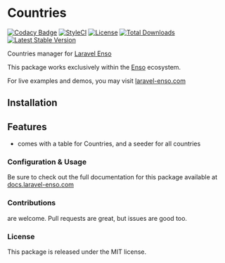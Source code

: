 # Countries

[![Codacy Badge](https://app.codacy.com/project/badge/Grade/72390cf13f054c53a19acccb6ac6cef0)](https://www.codacy.com/gh/laravel-enso/countries?utm_source=github.com&amp;utm_medium=referral&amp;utm_content=laravel-enso/countries&amp;utm_campaign=Badge_Grade) 
[![StyleCI](https://github.styleci.io/repos/113445673/shield?branch=master)](https://github.styleci.io/repos/113445673)
[![License](https://poser.pugx.org/laravel-enso/countries/license)](https://packagist.org/packages/laravel-enso/countries)
[![Total Downloads](https://poser.pugx.org/laravel-enso/countries/downloads)](https://packagist.org/packages/laravel-enso/countries)
[![Latest Stable Version](https://poser.pugx.org/laravel-enso/countries/version)](https://packagist.org/packages/laravel-enso/countries)

Countries manager for [Laravel Enso](https://github.com/laravel-enso/Enso)

This package works exclusively within the [Enso](https://github.com/laravel-enso/Enso) ecosystem.

For live examples and demos, you may visit [laravel-enso.com](https://www.laravel-enso.com)

## Installation

## Features

- comes with a table for Countries, and a seeder for all countries

### Configuration & Usage

Be sure to check out the full documentation for this package available at [docs.laravel-enso.com](https://docs.laravel-enso.com/backend/countries-manager.html)

### Contributions

are welcome. Pull requests are great, but issues are good too.

### License

This package is released under the MIT license.
